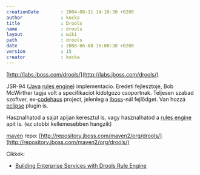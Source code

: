 ```yaml
---
creationDate        : 2004-08-11 14:18:30 +0200 
author              : kocka 
title               : Drools 
name                : drools 
layout              : wiki 
path                : drools 
date                : 2008-06-08 16:00:38 +0200 
version             : 15 
creator             : kocka 
---
```

[http://labs.jboss.com/drools/](http://labs.jboss.com/drools/)

JSR-94 ([Java](java.html) [rules engine](rules%20engine.html)) implementacio. Eredeti fejlesztoje, Bob McWirther tagja volt a specifikaciot kidolgozo csoportnak. Teljesen szabad szoftver, ex-[codehaus](codehaus.html) project, jelenleg a [jboss](jboss.html)-nál fejlődget. Van hozzá [eclipse](Eclipse.html) plugin is.

Hasznalhatod a sajat apijan keresztul is, vagy hasznalhatod a [rules engine](rules%20engine.html) apit is. (ez utobbi kellemesebben hangzik)

[maven](maven/maven2.html) repo: [http://repository.jboss.com/maven2/org/drools/](http://repository.jboss.com/maven2/org/drools/)

Cikkek:

*   [Building Enterprise Services with Drools Rule Engine](http://www.onjava.com/lpt/a/6896)


